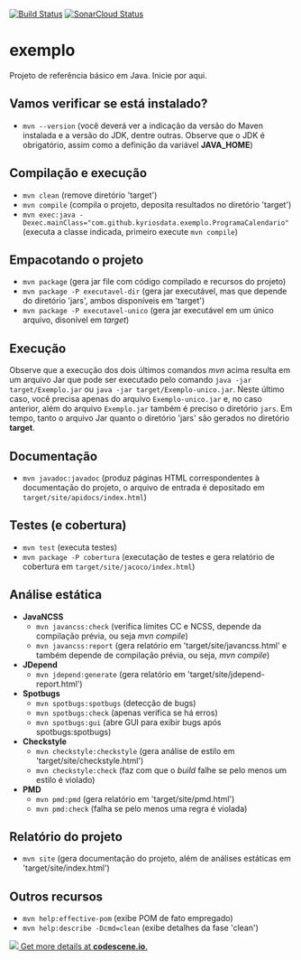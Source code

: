 [![Build Status](https://travis-ci.com/kyriosdata/exemplo.svg?branch=develop)](https://travis-ci.com/kyriosdata/exemplo)
[![SonarCloud Status](https://sonarcloud.io/api/project_badges/measure?project=com.github.kyriosdata%3Aexemplo%3Adevelop&metric=alert_status)](https://sonarcloud.io/dashboard?id=com.github.kyriosdata%3Aexemplo%3Adevelop)

# exemplo
Projeto de referência básico em Java. Inicie por aqui.

## Vamos verificar se está instalado?
- `mvn --version` (você deverá ver a indicação da versão do Maven instalada e
a versão do JDK, dentre outras. Observe que o JDK é obrigatório, assim como
a definição da variável **JAVA_HOME**)


## Compilação e execução
- `mvn clean` (remove diretório 'target')
- `mvn compile` (compila o projeto, deposita resultados no diretório 'target')
- `mvn exec:java -Dexec.mainClass="com.github.kyriosdata.exemplo.ProgramaCalendario"` 
(executa a classe indicada, primeiro execute `mvn compile`)

## Empacotando o projeto
- `mvn package` (gera jar file com código compilado e recursos do projeto)
- `mvn package -P executavel-dir` (gera jar executável, mas que depende do diretório 'jars', ambos disponíveis em 'target')
- `mvn package -P executavel-unico` (gera jar executável em um único arquivo, disonível em _target_)

## Execução
Observe que a execução dos dois últimos comandos _mvn_ acima resulta em um arquivo Jar
que pode ser executado pelo comando `java -jar target/Exemplo.jar` ou
`java -jar target/Exemplo-unico.jar`. Neste último caso, você precisa apenas do arquivo `Exemplo-unico.jar` e, no caso anterior, além do arquivo `Exemplo.jar` também é preciso o diretório `jars`. Em tempo, tanto o arquivo Jar quanto o diretório 'jars' são gerados
no diretório **target**.

## Documentação
- `mvn javadoc:javadoc` (produz páginas HTML correspondentes à documentação 
do projeto, o arquivo de entrada é depositado em 
`target/site/apidocs/index.html`)

## Testes (e cobertura)
- `mvn test` (executa testes)
- `mvn package -P cobertura` (executação de testes e gera relatório de 
cobertura em `target/site/jacoco/index.html`)

## Análise estática
- **JavaNCSS**
  - `mvn javancss:check` (verifica limites CC e NCSS, depende da compilação
prévia, ou seja _mvn compile_)
  - `mvn javancss:report` (gera relatório em 'target/site/javancss.html' e 
também depende de compilação prévia, ou seja, _mvn compile_)
- **JDepend**
  - `mvn jdepend:generate` (gera relatório em 'target/site/jdepend-report.html')
- **Spotbugs**
  - `mvn spotbugs:spotbugs` (detecção de bugs)
   - `mvn spotbugs:check` (apenas verifica se há erros)
  - `mvn spotbugs:gui` (abre GUI para exibir bugs após spotbugs:spotbugs)
- **Checkstyle**
  - `mvn checkstyle:checkstyle` (gera análise de estilo em 
 'target/site/checkstyle.html')
  - `mvn checkstyle:check` (faz com que o _build_ falhe se pelo menos
um estilo é violado)
- **PMD**
  - `mvn pmd:pmd` (gera relatório em 'target/site/pmd.html')
  - `mvn pmd:check` (falha se pelo menos uma regra é violada)

## Relatório do projeto
- `mvn site` (gera documentação do projeto, além de análises estáticas em
'target/site/index.html')

## Outros recursos
- `mvn help:effective-pom` (exibe POM de fato empregado)
- `mvn help:describe -Dcmd=clean` (exibe detalhes da fase 'clean')

[![](https://codescene.io/projects/1157/status.svg) Get more details at **codescene.io**.](https://codescene.io/projects/1157/jobs/latest-successful/results)
